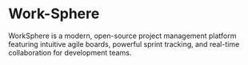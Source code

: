 # Work-Sphere
WorkSphere is a modern, open-source project management platform featuring intuitive agile boards, powerful sprint tracking, and real-time collaboration for development teams.
